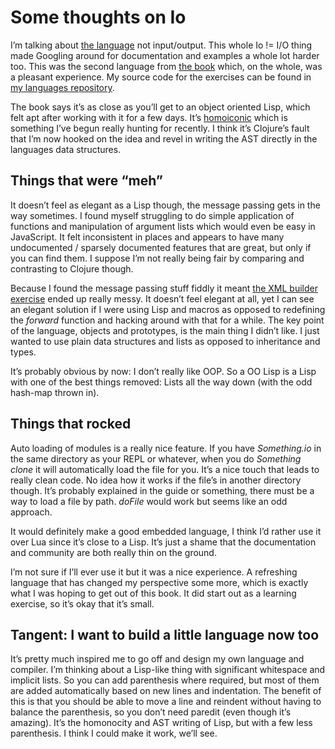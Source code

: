 # Some thoughts on Io

I’m talking about [the language](http://iolanguage.org/) not input/output. This whole Io != I/O thing made Googling around for documentation and examples a whole lot harder too. This was the second language from [the book](https://pragprog.com/book/btlang/seven-languages-in-seven-weeks) which, on the whole, was a pleasant experience. My source code for the exercises can be found in [my languages repository](https://github.com/Wolfy87/langs).

The book says it’s as close as you’ll get to an object oriented Lisp, which felt apt after working with it for a few days. It’s [homoiconic](http://en.wikipedia.org/wiki/Homoiconicity) which is something I’ve begun really hunting for recently. I think it’s Clojure’s fault that I’m now hooked on the idea and revel in writing the AST directly in the languages data structures.

## Things that were “meh”

It doesn’t feel as elegant as a Lisp though, the message passing gets in the way sometimes. I found myself struggling to do simple application of functions and manipulation of argument lists which would even be easy in JavaScript. It felt inconsistent in places and appears to have many undocumented / sparsely documented features that are great, but only if you can find them. I suppose I’m not really being fair by comparing and contrasting to Clojure though.

Because I found the message passing stuff fiddly it meant [the XML builder exercise](https://github.com/Wolfy87/langs/blob/master/io/day3/xml.io) ended up really messy. It doesn’t feel elegant at all, yet I can see an elegant solution if I were using Lisp and macros as opposed to redefining the _forward_ function and hacking around with that for a while. The key point of the language, objects and prototypes, is the main thing I didn’t like. I just wanted to use plain data structures and lists as opposed to inheritance and types.

It’s probably obvious by now: I don’t really like OOP. So a OO Lisp is a Lisp with one of the best things removed: Lists all the way down (with the odd hash-map thrown in).

## Things that rocked

Auto loading of modules is a really nice feature. If you have _Something.io_ in the same directory as your REPL or whatever, when you do _Something clone_ it will automatically load the file for you. It’s a nice touch that leads to really clean code. No idea how it works if the file’s in another directory though. It’s probably explained in the guide or something, there must be a way to load a file by path. _doFile_ would work but seems like an odd approach.

It would definitely make a good embedded language, I think I’d rather use it over Lua since it’s close to a Lisp. It’s just a shame that the documentation and community are both really thin on the ground.

I’m not sure if I’ll ever use it but it was a nice experience. A refreshing language that has changed my perspective some more, which is exactly what I was hoping to get out of this book. It did start out as a learning exercise, so it’s okay that it’s small.

## Tangent: I want to build a little language now too

It’s pretty much inspired me to go off and design my own language and compiler. I’m thinking about a Lisp-like thing with significant whitespace and implicit lists. So you can add parenthesis where required, but most of them are added automatically based on new lines and indentation. The benefit of this is that you should be able to move a line and reindent without having to balance the parenthesis, so you don’t need paredit (even though it’s amazing). It’s the homonocity and AST writing of Lisp, but with a few less parenthesis. I think I could make it work, we’ll see.
